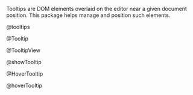 Tooltips are DOM elements overlaid on the editor near a given document
position. This package helps manage and position such elements.

@tooltips

@Tooltip

@TooltipView

@showTooltip

@HoverTooltip

@hoverTooltip
